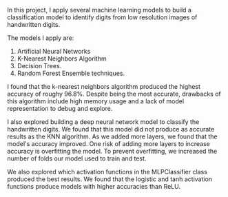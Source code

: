 In this project, I apply several machine learning models to build a classification model to identify digits from low resolution images of handwritten digits.

The models I apply are:
1. Artificial Neural Networks
2. K-Nearest Neighbors Algorithm
3. Decision Trees.
4. Random Forest Ensemble techniques.

I found that the k-nearest neighbors algorithm produced the highest accuracy of roughy 96.8%. Despite being the most accurate, drawbacks of this algorithm include high memory usage and a lack of model representation to debug and explore.

I also explored building a deep neural network model to classify the handwritten digits. We found that this model did not produce as accurate results as the KNN algorithm. As we added more layers, we found that the model's accuracy improved. One risk of adding more layers to increase accuracy is overfitting the model. To prevent overfitting, we increased the number of folds our model used to train and test.

We also explored which activation functions in the MLPClassifier class produced the best results. We found that the logistic and tanh activation functions produce models with higher accuracies than ReLU.
